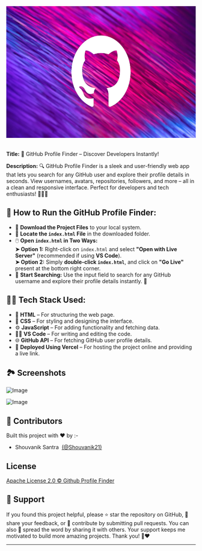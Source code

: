 <div align="center">
<img src="./images/bg-img2.jpg" height="350px"
>
</div>

<br>

**Title:** 🚀 GitHub Profile Finder – Discover Developers Instantly!  

**Description:** 🔍 GitHub Profile Finder is a sleek and user-friendly web app that lets you search for any GitHub user and explore their profile details in seconds. View usernames, avatars, repositories, followers, and more – all in a clean and responsive interface. Perfect for developers and tech enthusiasts! 🧑‍💻🌐
## 📄 How to Run the GitHub Profile Finder:

- 🔽 **Download the Project Files** to your local system.  
- 📂 **Locate the `index.html` File** in the downloaded folder.  
- 🖱️ **Open `index.html` in Two Ways:**  
  **➤ Option 1:** Right-click on `index.html` and select **"Open with Live Server"** (recommended if using **VS Code**).  
  **➤ Option 2:** Simply **double-click `index.html`**, and click on **"Go Live"**  present at the bottom right corner.  
- 🔗 **Start Searching:** Use the input field to search for any GitHub username and explore their profile details instantly. 🚀
## 🧑‍💻 Tech Stack Used:
- 📝 **HTML** – For structuring the web page.  
- 🎨 **CSS** – For styling and designing the interface.  
- ⚙️ **JavaScript** – For adding functionality and fetching data.  
- 🧑‍💻 **VS Code** – For writing and editing the code.  
- 🌐 **GitHub API** – For fetching GitHub user profile details.  
- 🚀 **Deployed Using Vercel** – For hosting the project online and providing a live link.
## 🏞️ Screenshots

![Image](https://github.com/user-attachments/assets/f4a0dfab-75fc-4ebc-a15a-39f17b318bf1)

![Image](https://github.com/user-attachments/assets/24d04de1-1ebf-415f-a243-fdc88d7fb6c2)
## 👥 Contributors

Built this project with ❤️ by :-
- Shouvanik Santra &nbsp;[(@Shouvanik21)](https://github.com/Shouvanik21) 

## License

[Apache License 2.0 ©️ Github Profile Finder](https://github.com/Shouvanik21/Github_Profile_Finder/blob/main/LICENSE)


## 🙏 Support

If you found this project helpful, please ⭐ star the repository on GitHub, 💬 share your feedback, or 🤝 contribute by submitting pull requests. You can also 📣 spread the word by sharing it with others. Your support keeps me motivated to build more amazing projects. Thank you! 🚀❤️

<hr>
